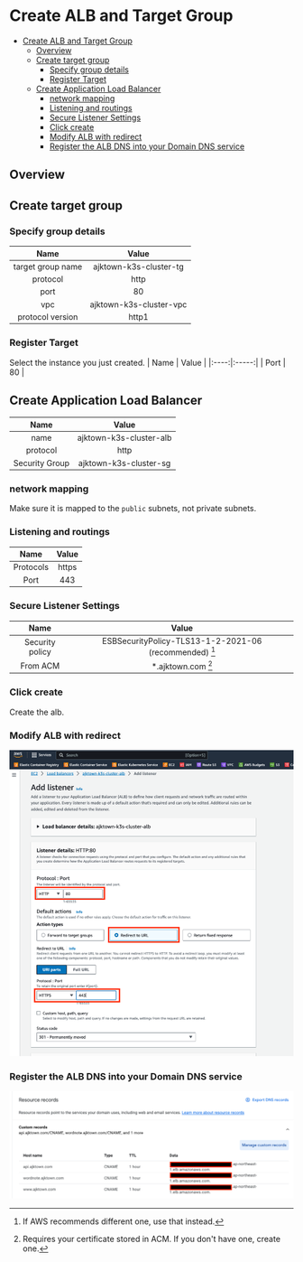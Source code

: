 # Create ALB and Target Group

<!-- TOC -->

- [Create ALB and Target Group](#create-alb-and-target-group)
  - [Overview](#overview)
  - [Create target group](#create-target-group)
    - [Specify group details](#specify-group-details)
    - [Register Target](#register-target)
  - [Create Application Load Balancer](#create-application-load-balancer)
    - [network mapping](#network-mapping)
    - [Listening and routings](#listening-and-routings)
    - [Secure Listener Settings](#secure-listener-settings)
    - [Click create](#click-create)
    - [Modify ALB with redirect](#modify-alb-with-redirect)
    - [Register the ALB DNS into your Domain DNS service](#register-the-alb-dns-into-your-domain-dns-service)

<!-- /TOC -->

## Overview

## Create target group

### Specify group details

|       Name        |          Value          |
|:-----------------:|:-----------------------:|
| target group name | ajktown-k3s-cluster-tg  |
|     protocol      |          http           |
|       port        |           80            |
|        vpc        | ajktown-k3s-cluster-vpc |
| protocol version  |          http1          |


### Register Target
Select the instance you just created.
| Name | Value |
|:----:|:-----:|
| Port |  80   |


## Create Application Load Balancer

|      Name      |          Value          |
|:--------------:|:-----------------------:|
|      name      | ajktown-k3s-cluster-alb |
|    protocol    |          http           |
| Security Group | ajktown-k3s-cluster-sg  |


### network mapping

Make sure it is mapped to the `public` subnets, not private subnets.

### Listening and routings

|   Name    | Value |
|:---------:|:-----:|
| Protocols | https |
|   Port    |  443  |


### Secure Listener Settings

|      Name       |                         Value                          |
|:---------------:|:------------------------------------------------------:|
| Security policy | ESBSecurityPolicy-TLS13-1-2-2021-06 (recommended) [^1] |
|    From ACM     |                   *.ajktown.com [^2]                   |


[^1]: If AWS recommends different one, use that instead.

[^2]: Requires your certificate stored in ACM. If you don't have one, create one.


### Click create

Create the alb.


### Modify ALB with redirect

![alb_redirect_setting](./assets/alb_redirect_setting.png)



### Register the ALB DNS into your Domain DNS service

![dns_setting_to_alb](./assets/dns_setting_to_alb.png)